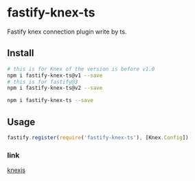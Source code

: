 # fastify-knex-ts

Fastify knex connection plugin write by ts.

## Install

```sh
# this is for Knex of the version is before v1.0
npm i fastify-knex-ts@v1 --save
# this is for fastify@3
npm i fastify-knex-ts@v2 --save

npm i fastify-knex-ts --save
```

## Usage

```js
fastify.register(require('fastify-knex-ts'), [Knex.Config])
```

### link

[knexjs](https://github.com/knex/knex)
